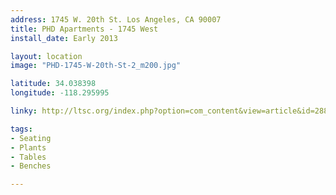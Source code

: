 ```yaml
---
address: 1745 W. 20th St. Los Angeles, CA 90007
title: PHD Apartments - 1745 West
install_date: Early 2013

layout: location
image: "PHD-1745-W-20th-St-2_m200.jpg"

latitude: 34.038398
longitude: -118.295995

linky: http://ltsc.org/index.php?option=com_content&view=article&id=288

tags:	
- Seating
- Plants
- Tables
- Benches

---
```

